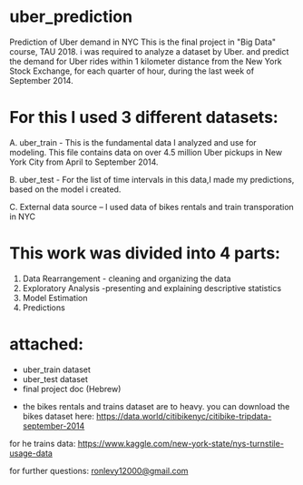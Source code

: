 # uber_prediction
Prediction of Uber demand in NYC
This is the final project in "Big Data" course, TAU 2018. i was required to analyze a dataset by Uber. and predict the demand
for Uber rides within 1 kilometer distance from the New York Stock Exchange, for each quarter
of hour, during the last week of September 2014. 
# For this I used 3 different datasets:
A. uber_train - This is the fundamental data I analyzed and use for modeling. This
file contains data on over 4.5 million Uber pickups in New York City from April to September
2014.

B. uber_test - For the list of time intervals in this data,I made my predictions, based on
the model i created.

C. External data source – I used data of bikes rentals and train transporation in NYC

# This work was divided into 4 parts:
1. Data Rearrangement - cleaning and organizing the data
2. Exploratory Analysis -presenting and explaining descriptive statistics
3. Model Estimation
4. Predictions

# attached:
- uber_train dataset
- uber_test dataset
- final project doc (Hebrew)
* the bikes rentals and trains dataset are to heavy.
you can download the bikes dataset here:
https://data.world/citibikenyc/citibike-tripdata-september-2014

for he trains data: 
https://www.kaggle.com/new-york-state/nys-turnstile-usage-data

for further questions:
ronlevy12000@gmail.com
